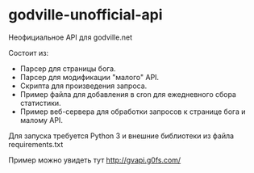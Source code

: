 # godville-unofficial-api

Неофициальное API для godville.net

Состоит из:
* Парсер для страницы бога.
* Парсер для модификации "малого" API.
* Скрипта для произведения запроса.
* Пример файла для добавления в cron для ежедневного сбора статистики.
* Пример веб-сервера для обработки запросов к странице бога и малому API.

Для запуска требуется Python 3 и внешние библиотеки из файла requirements.txt

Пример можно увидеть тут http://gvapi.g0fs.com/
